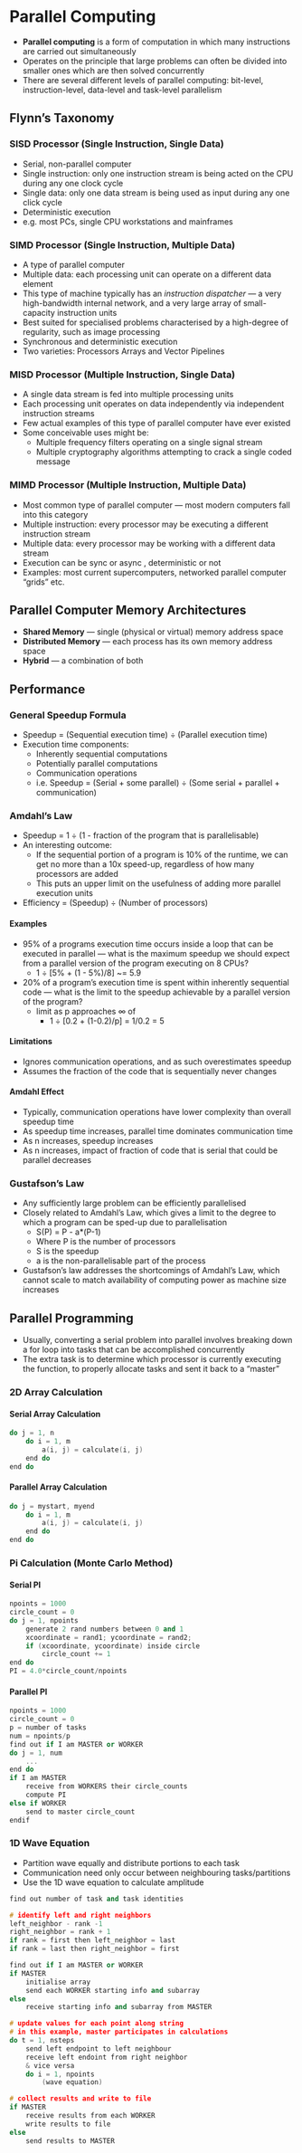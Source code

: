 # Parallel Computing

* **Parallel computing** is a form of computation in which many instructions are carried out simultaneously
* Operates on the principle that large problems can often be divided into smaller ones which are then solved concurrently
* There are several different levels of parallel computing: bit-level, instruction-level, data-level and task-level parallelism

## Flynn’s Taxonomy

### SISD Processor (Single Instruction, Single Data)

* Serial, non-parallel computer
* Single instruction: only one instruction stream is being acted on the CPU during any one clock cycle
* Single data: only one data stream is being used as input during any one click cycle
* Deterministic execution
* e.g. most PCs, single CPU workstations and mainframes

### SIMD Processor (Single Instruction, Multiple Data)

* A type of parallel computer
* Multiple data: each processing unit can operate on a different data element
* This type of machine typically has an *instruction dispatcher* — a very high-bandwidth internal network, and a very large array of small-capacity instruction units
* Best suited for specialised problems characterised by a high-degree of regularity, such as image processing
* Synchronous and deterministic execution
* Two varieties: Processors Arrays and Vector Pipelines

### MISD Processor (Multiple Instruction, Single Data)

* A single data stream is fed into multiple processing units
* Each processing unit operates on data independently via independent instruction streams
* Few actual examples of this type of parallel computer have ever existed
* Some conceivable uses might be:
  * Multiple frequency filters operating on a single signal stream
  * Multiple cryptography algorithms attempting to crack a single coded message

### MIMD Processor (Multiple Instruction, Multiple Data)

* Most common type of parallel computer — most modern computers fall into this category
* Multiple instruction: every processor may be executing a different instruction stream
* Multiple data: every processor may be working with a different data stream
* Execution can be sync or async , deterministic or not
* Examples: most current supercomputers, networked parallel computer “grids” etc.

## Parallel Computer Memory Architectures

* **Shared Memory** — single (physical or virtual) memory address space
* **Distributed Memory** — each process has its own memory address space
* **Hybrid** — a combination of both

## Performance

### General Speedup Formula

* Speedup = (Sequential execution time) ÷ (Parallel execution time)
* Execution time components:
  * Inherently sequential computations
  * Potentially parallel computations
  * Communication operations
  * i.e. Speedup = (Serial + some parallel) ÷ (Some serial + parallel + communication)

### Amdahl’s Law

* Speedup = 1 ÷ (1 - fraction of the program that is parallelisable)
* An interesting outcome:
  * If the sequential portion of a program is 10% of the runtime, we can get no more than a 10x speed-up, regardless of how many processors are added
  * This puts an upper limit on the usefulness of adding more parallel execution units
* Efficiency = (Speedup) ÷ (Number of processors)

#### Examples

* 95% of a programs execution time occurs inside a loop that can be executed in parallel — what is the maximum speedup we should expect from a parallel version of the program executing on 8 CPUs?
  * 1 ÷ [5% + (1 - 5%)/8] ~= 5.9
* 20% of a program’s execution time is spent within inherently sequential code — what is the limit to the speedup achievable by a parallel version of the program?
  * limit as p approaches ∞ of
    * 1 ÷ [0.2 + (1-0.2)/p] = 1/0.2 = 5

#### Limitations

* Ignores communication operations, and as such overestimates speedup
* Assumes the fraction of the code that is sequentially never changes

#### Amdahl Effect

* Typically, communication operations have lower complexity than overall speedup time
* As speedup time increases, parallel time dominates communication time
* As n increases, speedup increases
* As n increases, impact of fraction of code that is serial that could be parallel decreases

### Gustafson’s Law

* Any sufficiently large problem can be efficiently parallelised
* Closely related to Amdahl’s Law, which gives a limit to the degree to which a program can be sped-up due to parallelisation
  * S(P) = P - a*(P-1)
  * Where P is the number of processors
  * S is the speedup
  * a is the non-parallelisable part of the process
* Gustafson’s law addresses the shortcomings of Amdahl’s Law, which cannot scale to match availability of computing power as machine size increases

## Parallel Programming

* Usually, converting a serial problem into parallel involves breaking down a for loop into tasks that can be accomplished concurrently
* The extra task is to determine which processor is currently executing the function, to properly allocate tasks and sent it back to a “master”

### 2D Array Calculation

#### Serial Array Calculation

```cpp
do j = 1, n
    do i = 1, m
        a(i, j) = calculate(i, j)
    end do
end do
```

#### Parallel Array Calculation

```cpp
do j = mystart, myend
    do i = 1, m
        a(i, j) = calculate(i, j)
    end do
end do
```

### Pi Calculation (Monte Carlo Method)

#### Serial PI

```cpp
npoints = 1000
circle_count = 0
do j = 1, npoints
    generate 2 rand numbers between 0 and 1
    xcoordinate = rand1; ycoordinate = rand2;
    if (xcoordinate, ycoordinate) inside circle
        circle_count += 1
end do
PI = 4.0*circle_count/npoints
```

#### Parallel PI

```cpp
npoints = 1000
circle_count = 0
p = number of tasks
num = npoints/p
find out if I am MASTER or WORKER
do j = 1, num
    ...
end do
if I am MASTER
    receive from WORKERS their circle_counts
    compute PI
else if WORKER
    send to master circle_count
endif
```

### 1D Wave Equation

* Partition wave equally and distribute portions to each task
* Communication need only occur between neighbouring tasks/partitions
* Use the 1D wave equation to calculate amplitude

```cpp
find out number of task and task identities

# identify left and right neighbors
left_neighbor - rank -1
right_neighbor = rank + 1
if rank = first then left_neighbor = last
if rank = last then right_neighbor = first

find out if I am MASTER or WORKER
if MASTER
    initialise array
    send each WORKER starting info and subarray
else
    receive starting info and subarray from MASTER

# update values for each point along string
# in this example, master participates in calculations
do t = 1, nsteps
    send left endpoint to left neighbour
    receive left endoint from right neighbor
    & vice versa
    do i = 1, npoints
        (wave equation)

# collect results and write to file
if MASTER
    receive results from each WORKER
    write results to file
else
    send results to MASTER
```
